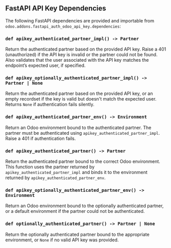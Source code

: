 ## FastAPI API Key Dependencies

The following FastAPI dependencies are provided and importable from
`odoo.addons.fastapi_auth_odoo_api_key.dependencies`:

### `def apikey_authenticated_partner_impl() -> Partner`

Return the authenticated partner based on the provided API key. Raise a
401 (unauthorized) if the API key is invalid or the partner could not be
found. Also validates that the user associated with the API key matches
the endpoint’s expected user, if specified.

### `def apikey_optionally_authenticated_partner_impl() -> Partner | None`

Return the authenticated partner based on the provided API key, or an
empty recordset if the key is valid but doesn't match the expected user.
Returns `None` if authentication fails silently.

### `def apikey_authenticated_partner_env() -> Environment`

Return an Odoo environment bound to the authenticated partner. The
partner must be authenticated using `apikey_authenticated_partner_impl`.
Raise a 401 if authentication fails.

### `def apikey_authenticated_partner() -> Partner`

Return the authenticated partner bound to the correct Odoo environment.
This function uses the partner returned by
`apikey_authenticated_partner_impl` and binds it to the environment
returned by `apikey_authenticated_partner_env`.

### `def apikey_optionally_authenticated_partner_env() -> Environment`

Return an Odoo environment bound to the optionally authenticated
partner, or a default environment if the partner could not be
authenticated.

### `def optionally_authenticated_partner() -> Partner | None`

Return the optionally authenticated partner bound to the appropriate
environment, or `None` if no valid API key was provided.
